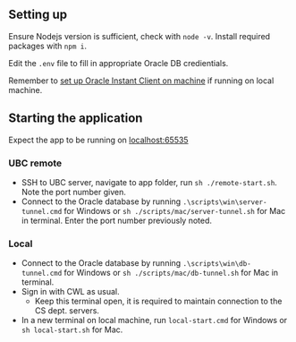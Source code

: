## Setting up

Ensure Nodejs version is sufficient, check with `node -v`. Install required packages with `npm i`.

Edit the `.env` file to fill in appropriate Oracle DB credientials.

Remember to [set up Oracle Instant Client on machine](https://www.students.cs.ubc.ca/~cs-304/resources/javascript-oracle-resources/node-setup.html#:~:text=Deploy%20on%20your,local%20set%20up) if running on local machine.


## Starting the application

Expect the app to be running on [localhost:65535](http://localhost:65535)

### UBC remote
- SSH to UBC server, navigate to app folder, run `sh ./remote-start.sh`. Note the port number given.
- Connect to the Oracle database by running `.\scripts\win\server-tunnel.cmd` for Windows or `sh ./scripts/mac/server-tunnel.sh` for Mac in terminal. Enter the port number previously noted.


### Local
- Connect to the Oracle database by running `.\scripts\win\db-tunnel.cmd` for Windows or `sh ./scripts/mac/db-tunnel.sh` for Mac in terminal.
- Sign in with CWL as usual.
	- Keep this terminal open, it is required to maintain connection to the CS dept. servers.
- In a new terminal on local machine, run `local-start.cmd` for Windows or `sh local-start.sh` for Mac.

